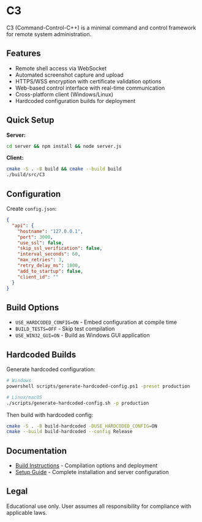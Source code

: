 # C3

C3 (Command-Control-C++) is a minimal command and control framework for remote system administration.

## Features

- Remote shell access via WebSocket
- Automated screenshot capture and upload
- HTTPS/WSS encryption with certificate validation options
- Web-based control interface with real-time communication
- Cross-platform client (Windows/Linux)
- Hardcoded configuration builds for deployment

## Quick Setup

**Server:**
```bash
cd server && npm install && node server.js
```

**Client:**
```bash
cmake -S . -B build && cmake --build build
./build/src/C3
```

## Configuration

Create `config.json`:
```json
{
  "api": {
    "hostname": "127.0.0.1",
    "port": 3000,
    "use_ssl": false,
    "skip_ssl_verification": false,
    "interval_seconds": 60,
    "max_retries": 3,
    "retry_delay_ms": 1000,
    "add_to_startup": false,
    "client_id": ""
  }
}
```


## Build Options

- `USE_HARDCODED_CONFIG=ON` - Embed configuration at compile time
- `BUILD_TESTS=OFF` - Skip test compilation
- `USE_WIN32_GUI=ON` - Build as Windows GUI application

## Hardcoded Builds

Generate hardcoded configuration:
```bash
# Windows
powershell scripts/generate-hardcoded-config.ps1 -preset production

# Linux/macOS  
./scripts/generate-hardcoded-config.sh -p production
```

Then build with hardcoded config:
```bash
cmake -S . -B build-hardcoded -DUSE_HARDCODED_CONFIG=ON
cmake --build build-hardcoded --config Release
```

## Documentation

- [Build Instructions](docs/BUILD.md) - Compilation options and deployment
- [Setup Guide](docs/SETUP.md) - Complete installation and server configuration

## Legal

Educational use only. User assumes all responsibility for compliance with applicable laws.
